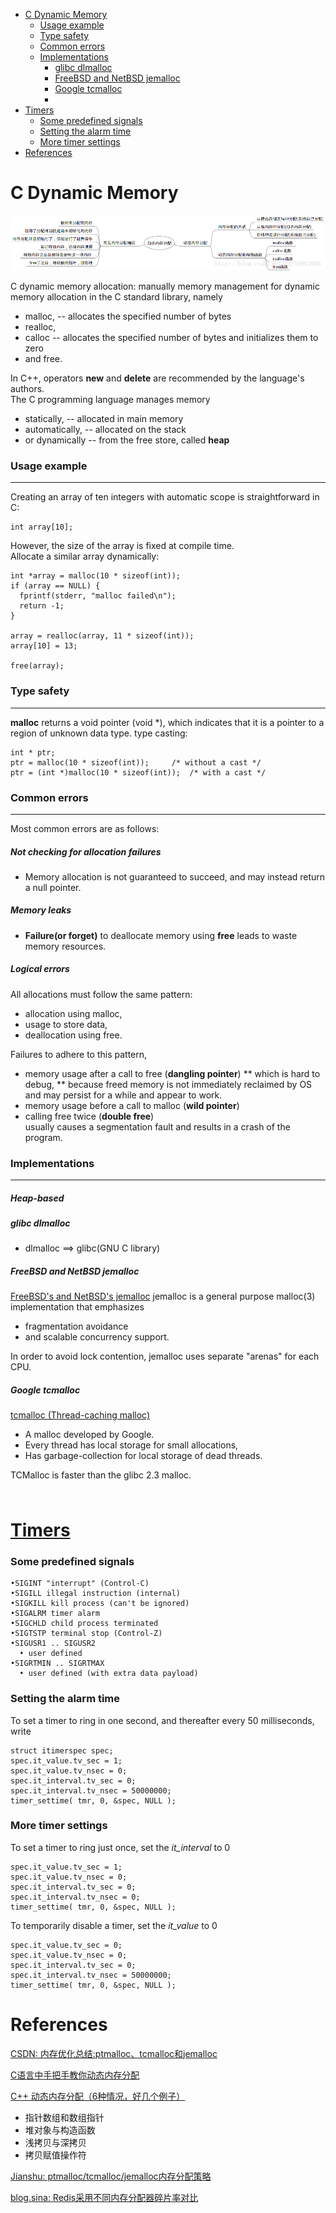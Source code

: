 - [C Dynamic Memory](#c-dynamic-memory)
  - [Usage example](#usage-example)
  - [Type safety](#type_safety)
  - [Common errors](#common_errors)
  - [Implementations](#implementations)
    - [glibc dlmalloc](#glibc-dlmalloc)
    - [FreeBSD and NetBSD jemalloc](#freebsd-and-netbsd-jemalloc)
    - [Google tcmalloc](#google-tcmalloc)
    - [](#)
- [Timers](#timers)
  - [Some predefined signals](some-predefined-signals)
  - [Setting the alarm time](setting-the-alarm-time)
  - [More timer settings](more-timer-settings)
- [References](#references)
  
# C Dynamic Memory
![memory_allocation_errors](../images/2018/memory_allocation_errors.png)

C dynamic memory allocation: manually memory management for dynamic memory allocation in the C standard library, namely 
* malloc, -- allocates the specified number of bytes
* realloc, 
* calloc -- allocates the specified number of bytes and initializes them to zero
* and free.<br/>

In C++, operators __new__ and __delete__ are recommended by the language's authors.<br/>
The C programming language manages memory
* statically, -- allocated in main memory
* automatically, -- allocated on the stack
* or dynamically -- from the free store, called __heap__ <br/>

### Usage example
___
Creating an array of ten integers with automatic scope is straightforward in C:
```
int array[10];
```
However, the size of the array is fixed at compile time. <br/>
Allocate a similar array dynamically:
```
int *array = malloc(10 * sizeof(int));
if (array == NULL) {
  fprintf(stderr, "malloc failed\n");
  return -1;
}

array = realloc(array, 11 * sizeof(int));
array[10] = 13;

free(array);
```

### Type safety
---
__malloc__ returns a void pointer (void \*), which indicates that it is a pointer to a region of unknown data type. 
type casting:
```
int * ptr;
ptr = malloc(10 * sizeof(int));		/* without a cast */
ptr = (int *)malloc(10 * sizeof(int));	/* with a cast */
```
### Common errors
---
Most common errors are as follows:
##### Not checking for allocation failures
* Memory allocation is not guaranteed to succeed, and may instead return a null pointer.
##### Memory leaks
* __Failure(or forget)__ to deallocate memory using __free__ leads to waste memory resources.
##### Logical errors
All allocations must follow the same pattern:
* allocation using malloc,
* usage to store data,
* deallocation using free.

Failures to adhere to this pattern,
* memory usage after a call to free (__dangling pointer__)
** which is hard to debug,
** because freed memory is not immediately reclaimed by OS and may persist for a while and appear to work.
* memory usage before a call to malloc (__wild pointer__)
* calling free twice (__double free__) <br>
usually causes a segmentation fault and results in a crash of the program.

### Implementations
---
##### Heap-based
##### glibc dlmalloc
* dlmalloc ==> glibc(GNU C library)

##### FreeBSD and NetBSD jemalloc
[FreeBSD's and NetBSD's jemalloc](http://jemalloc.net/)
jemalloc is a general purpose malloc(3) implementation that emphasizes 
* fragmentation avoidance 
* and scalable concurrency support.

In order to avoid lock contention, jemalloc uses separate "arenas" for each CPU.

##### Google tcmalloc
[tcmalloc (Thread-caching malloc)](http://goog-perftools.sourceforge.net/doc/tcmalloc.html)
* A malloc developed by Google.
* Every thread has local storage for small allocations,
* Has garbage-collection for local storage of dead threads.

TCMalloc is faster than the glibc 2.3 malloc.

##### 

```
```

# [Timers](http://www.sm.luth.se/csee/courses/d0003e/lectures/lecture13.pdf)
### Some predefined signals
```
•SIGINT "interrupt" (Control-C)
•SIGILL illegal instruction (internal)
•SIGKILL kill process (can't be ignored)
•SIGALRM timer alarm
•SIGCHLD child process terminated
•SIGTSTP terminal stop (Control-Z)
•SIGUSR1 .. SIGUSR2
  • user defined
•SIGRTMIN .. SIGRTMAX
  • user defined (with extra data payload)
```

### Setting the alarm time
To set a timer to ring in one second, and thereafter every 50 milliseconds, write
```
struct itimerspec spec;
spec.it_value.tv_sec = 1;
spec.it_value.tv_nsec = 0;
spec.it_interval.tv_sec = 0;
spec.it_interval.tv_nsec = 50000000;
timer_settime( tmr, 0, &spec, NULL );
```

### More timer settings

To set a timer to ring just once, set the *it_interval* to 0
```
spec.it_value.tv_sec = 1;
spec.it_value.tv_nsec = 0;
spec.it_interval.tv_sec = 0;
spec.it_interval.tv_nsec = 0;
timer_settime( tmr, 0, &spec, NULL );
```
To temporarily disable a timer, set the *it_value* to 0
```
spec.it_value.tv_sec = 0;
spec.it_value.tv_nsec = 0;
spec.it_interval.tv_sec = 0;
spec.it_interval.tv_nsec = 50000000;
timer_settime( tmr, 0, &spec, NULL );
```

# References
[CSDN: 内存优化总结:ptmalloc、tcmalloc和jemalloc](https://blog.csdn.net/junlon2006/article/details/77854898)<br/>

[C语言中手把手教你动态内存分配](https://blog.csdn.net/qq_29924041/article/details/54897204)<br/>

[C++ 动态内存分配（6种情况，好几个例子）](https://www.cnblogs.com/findumars/p/5272691.html)<br/>
* 指针数组和数组指针
* 堆对象与构造函数
* 浅拷贝与深拷贝
* 拷贝赋值操作符

[Jianshu: ptmalloc/tcmalloc/jemalloc内存分配策略](https://www.jianshu.com/p/91d2956f22c1)<br/>

[blog.sina: Redis采用不同内存分配器碎片率对比](http://blog.sina.com.cn/s/blog_6f5b220601012x3x.html)<br/>
[]()<br/>
